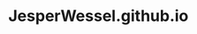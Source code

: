 # JesperWessel.github.io
<script type="text/javascript">
    var random_number = Math.floor(Math.random())
    var string = "https://bankopladerne.dk/bankoplader.php?s="+random_number+"&t=2&p=1"
    

    window.location = string;
</script>

